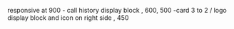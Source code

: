 responsive at 
900 - call history display block ,
600,
500 -card 3 to 2 / logo display block and icon on right side  , 
450